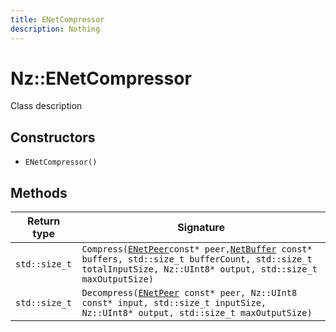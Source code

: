 ```yaml
---
title: ENetCompressor
description: Nothing
---
```


# Nz::ENetCompressor

Class description

## Constructors

- `ENetCompressor()`

## Methods

| Return type | Signature |
| ----------- | --------- |
| `std::size_t` | `Compress(`[`ENetPeer`](documentation/generated/Network/ENetPeer.md)` const* peer, `[`NetBuffer`](documentation/generated/Network/NetBuffer.md)` const* buffers, std::size_t bufferCount, std::size_t totalInputSize, Nz::UInt8* output, std::size_t maxOutputSize)` |
| `std::size_t` | `Decompress(`[`ENetPeer`](documentation/generated/Network/ENetPeer.md)` const* peer, Nz::UInt8 const* input, std::size_t inputSize, Nz::UInt8* output, std::size_t maxOutputSize)` |
